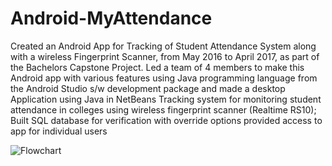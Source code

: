 # Android-MyAttendance


Created an Android App for Tracking of Student Attendance System along with a wireless Fingerprint Scanner, from May 2016 to April 2017, as
part of the Bachelors Capstone Project.
Led a team of 4 members to make this Android app with various features using Java programming language from the Android Studio s/w development 
package and made a desktop Application using Java in NetBeans
Tracking system for monitoring student attendance in colleges using wireless fingerprint scanner (Realtime RS10); 
Built SQL database for verification with override options provided access to app for individual users

![Flowchart](https://www.dropbox.com/home?preview=Block+Diagram.png)
